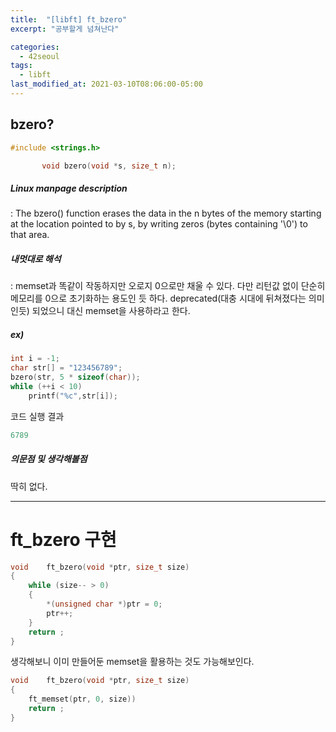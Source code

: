 ```yaml
---
title:  "[libft] ft_bzero"
excerpt: "공부할게 넘쳐난다"

categories:
  - 42seoul
tags:
  - libft
last_modified_at: 2021-03-10T08:06:00-05:00
---
```


## bzero?

```c
#include <strings.h>

       void bzero(void *s, size_t n);
```

##### Linux manpage description    
:  The  bzero() function erases the data in the n bytes of the memory starting at the location pointed to by s, by writing zeros (bytes containing '\0') to that area.    

##### 내멋대로 해석    
:  memset과 똑같이 작동하지만 오로지 0으로만 채울 수 있다. 다만 리턴값 없이 단순히 메모리를 0으로 초기화하는 용도인 듯 하다. deprecated(대충 시대에 뒤쳐졌다는 의미인듯) 되었으니 대신 memset을 사용하라고 한다.

##### ex)    
```c
int i = -1;
char str[] = "123456789";
bzero(str, 5 * sizeof(char));
while (++i < 10)
	printf("%c",str[i]);
```
코드 실행 결과
```c
6789
````

##### 의문점 및 생각해볼점    

딱히 없다.

***

# ft_bzero 구현

```c
void	ft_bzero(void *ptr, size_t size)
{
	while (size-- > 0)
	{
		*(unsigned char *)ptr = 0;
		ptr++;
	}
	return ;
}
```

생각해보니 이미 만들어둔 memset을 활용하는 것도 가능해보인다.

```c
void	ft_bzero(void *ptr, size_t size)
{
	ft_memset(ptr, 0, size))
	return ;
}
```
